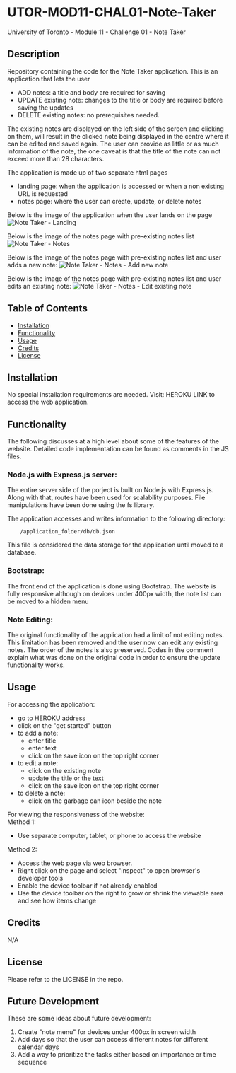 # UTOR-MOD11-CHAL01-Note-Taker
University of Toronto - Module 11 - Challenge 01 - Note Taker

## Description

Repository containing the code for the Note Taker application. This is an application that lets the user 
- ADD notes: a title and body are required for saving
- UPDATE existing note: changes to the title or body are required before saving the updates
- DELETE existing notes: no prerequisites needed. 

The existing notes are displayed on the left side of the screen and clicking on them, will result in the clicked note being displayed in the centre where it can be edited and saved again. The user can provide as little or as much information of the note, the one caveat is that the title of the note can not exceed more than 28 characters. 

The application is made up of two separate html pages
- landing page: when the application is accessed or when a non existing URL is requested
- notes page: where the user can create, update, or delete notes

Below is the image of the application when the user lands on the page
![Note Taker - Landing](./assets/images/RG-01-input.png)

Below is the image of the notes page with pre-existing notes list
![Note Taker - Notes](./assets/images/RG-02-readme.png)

Below is the image of the notes page with pre-existing notes list and user adds a new note:
![Note Taker - Notes - Add new note](./assets/images/RG-02-readme.png)

Below is the image of the notes page with pre-existing notes list and user edits an existing note:
![Note Taker - Notes - Edit existing note](./assets/images/RG-02-readme.png)


## Table of Contents

- [Installation](#installation)
- [Functionality](#functionality)
- [Usage](#usage)
- [Credits](#credits)
- [License](#license)

## Installation

No special installation requirements are needed. Visit: HEROKU LINK to access the web application.


## Functionality

The following discusses at a high level about some of the features of the website. Detailed code implementation can be found as comments in the JS files.

### Node.js with Express.js server:

The entire server side of the porject is built on Node.js with Express.js. Along with that, routes have been used for scalability purposes. File manipulations have been done using the fs library. 

The application accesses and writes information to the following directory:

        /application_folder/db/db.json

This file is considered the data storage for the application until moved to a database.


### Bootstrap:

The front end of the application is done using Bootstrap. The website is fully responsive although on devices under 400px width, the note list can be moved to a hidden menu


### Note Editing:

The original functionality of the application had a limit of not editing notes. This limitation has been removed and the user now can edit any existing notes. The order of the notes is also preserved. Codes in the comment explain what was done on the original code in order to ensure the update functionality works.


## Usage

For accessing the application:<br>

- go to HEROKU address
- click on the "get started" button
- to add a note:
    - enter title
    - enter text
    - click on the save icon on the top right corner
- to edit a note:
    - click on the existing note
    - update the title or the text
    - click on the save icon on the top right corner
- to delete a note:
    - click on the garbage can icon beside the note

For viewing the responsiveness of the website:<br />
Method 1:
- Use separate computer, tablet, or phone to access the website

Method 2:
- Access the web page via web browser.
- Right click on the page and select "inspect" to open browser's developer tools
- Enable the device toolbar if not already enabled
- Use the device toolbar on the right to grow or shrink the viewable area and see how items change


## Credits

N/A

## License

Please refer to the LICENSE in the repo.


## Future Development

These are some ideas about future development:
1. Create "note menu" for devices under 400px in screen width
2. Add days so that the user can access different notes for different calendar days
3. Add a way to prioritize the tasks either based on importance or time sequence



